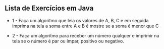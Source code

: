 ## Lista de Exercícios em Java

- 1 - Faça um algoritmo que leia os valores de A, B, C e em seguida imprima na tela a soma entre A e B é mostre se a soma é menor que C


- 2 - Faça um algoritmo para receber um número qualquer e imprimir na tela se o número é par ou ímpar, positivo ou negativo.